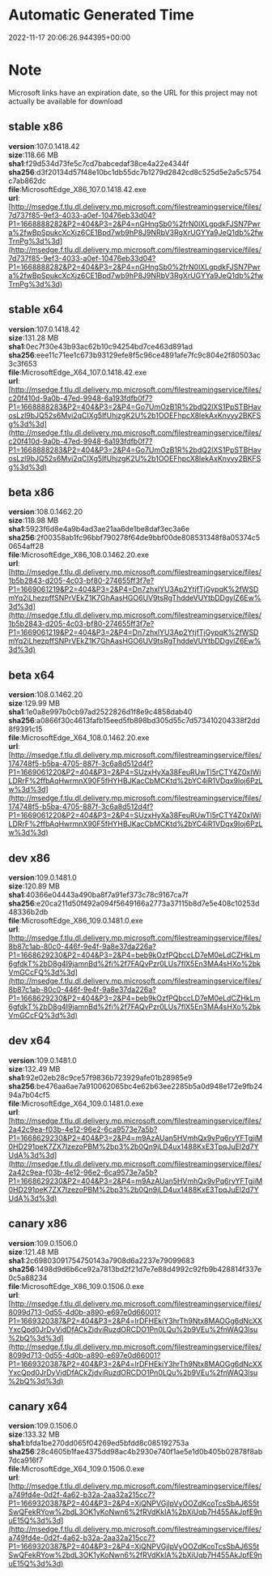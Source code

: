 # Automatic Generated Time
2022-11-17 20:06:26.944395+00:00

# Note
Microsoft links have an expiration date, so the URL for this project may not actually be available for download

## stable x86
**version**:107.0.1418.42  
**size**:118.66 MB  
**sha1**:f29d534d73fe5c7cd7babcedaf38ce4a22e4344f  
**sha256**:d3f20134d57f48e10bc1db55dc7b1279d2842cd8c525d5e2a5c5754c7ab862dc  
**file**:MicrosoftEdge_X86_107.0.1418.42.exe  
**url**:[http://msedge.f.tlu.dl.delivery.mp.microsoft.com/filestreamingservice/files/7d737f85-9ef3-4033-a0ef-10476eb33d04?P1=1668888282&P2=404&P3=2&P4=nGHngSb0%2frN0lXLgpdkFJSN7Pwra%2fwBpSpukcXcXjz6CE1Bpd7wb9hP8J9NRbV3RgXrUGYYa9JeQ1db%2fwTrnPg%3d%3d](http://msedge.f.tlu.dl.delivery.mp.microsoft.com/filestreamingservice/files/7d737f85-9ef3-4033-a0ef-10476eb33d04?P1=1668888282&P2=404&P3=2&P4=nGHngSb0%2frN0lXLgpdkFJSN7Pwra%2fwBpSpukcXcXjz6CE1Bpd7wb9hP8J9NRbV3RgXrUGYYa9JeQ1db%2fwTrnPg%3d%3d)  

## stable x64
**version**:107.0.1418.42  
**size**:131.28 MB  
**sha1**:0ec7f30e43b93ac62b10c94254bd7ce463d891ad  
**sha256**:eee11c71ee1c673b93129efe8f5c96ce4891afe7fc9c804e2f80503ac3c3f653  
**file**:MicrosoftEdge_X64_107.0.1418.42.exe  
**url**:[http://msedge.f.tlu.dl.delivery.mp.microsoft.com/filestreamingservice/files/c20f410d-9a0b-47ed-9948-6a193fdfb0f7?P1=1668888283&P2=404&P3=2&P4=Go7UmOzB1R%2bdQ2lXS1PpSTBHavosLzl9bJQ52s6Mvi2qCIXg5IfUhjzgK2U%2b1OOEFhpcX8lekAxKnvyy2BKFSg%3d%3d](http://msedge.f.tlu.dl.delivery.mp.microsoft.com/filestreamingservice/files/c20f410d-9a0b-47ed-9948-6a193fdfb0f7?P1=1668888283&P2=404&P3=2&P4=Go7UmOzB1R%2bdQ2lXS1PpSTBHavosLzl9bJQ52s6Mvi2qCIXg5IfUhjzgK2U%2b1OOEFhpcX8lekAxKnvyy2BKFSg%3d%3d)  

## beta x86
**version**:108.0.1462.20  
**size**:118.98 MB  
**sha1**:5923f6d8e4a9b4ad3ae21aa6de1be8daf3ec3a6e  
**sha256**:2f00358ab1fc96bbf790278f64de9bbf00de808531348f8a05374c50654aff28  
**file**:MicrosoftEdge_X86_108.0.1462.20.exe  
**url**:[http://msedge.f.tlu.dl.delivery.mp.microsoft.com/filestreamingservice/files/1b5b2843-d205-4c03-bf80-274655ff3f7e?P1=1669061219&P2=404&P3=2&P4=Dn7zhxlYU3Ap2YtjfTjGypqK%2fWSDmYq2iLhezpffSNPrVEkZ1K7GhAasHGO6UV9tsRgThddeVUYtbDDgylZ6Ew%3d%3d](http://msedge.f.tlu.dl.delivery.mp.microsoft.com/filestreamingservice/files/1b5b2843-d205-4c03-bf80-274655ff3f7e?P1=1669061219&P2=404&P3=2&P4=Dn7zhxlYU3Ap2YtjfTjGypqK%2fWSDmYq2iLhezpffSNPrVEkZ1K7GhAasHGO6UV9tsRgThddeVUYtbDDgylZ6Ew%3d%3d)  

## beta x64
**version**:108.0.1462.20  
**size**:129.99 MB  
**sha1**:1e0a8e997b0cb97ad2522826d1f8e9c4858dab40  
**sha256**:a0866f30c4613fafb15eed5fb898bd305d55c7d573410204338f2dd8f9391c15  
**file**:MicrosoftEdge_X64_108.0.1462.20.exe  
**url**:[http://msedge.f.tlu.dl.delivery.mp.microsoft.com/filestreamingservice/files/174748f5-b5ba-4705-887f-3c6a8d512d4f?P1=1669061220&P2=404&P3=2&P4=SUzxHyXa38FeuRUwTl5rCTY4Z0xIWiLDRrF%2ffbAqHwrmnX90F5fHYHBJKacCbMCKtd%2bYC4iR1VDqx9Ioj6PzLw%3d%3d](http://msedge.f.tlu.dl.delivery.mp.microsoft.com/filestreamingservice/files/174748f5-b5ba-4705-887f-3c6a8d512d4f?P1=1669061220&P2=404&P3=2&P4=SUzxHyXa38FeuRUwTl5rCTY4Z0xIWiLDRrF%2ffbAqHwrmnX90F5fHYHBJKacCbMCKtd%2bYC4iR1VDqx9Ioj6PzLw%3d%3d)  

## dev x86
**version**:109.0.1481.0  
**size**:120.89 MB  
**sha1**:40366e04443a490ba8f7a91ef373c78c9167ca7f  
**sha256**:e20ca211d50f492a094f5649166a2773a37115b8d7e5e408c10253d48336b2db  
**file**:MicrosoftEdge_X86_109.0.1481.0.exe  
**url**:[http://msedge.f.tlu.dl.delivery.mp.microsoft.com/filestreamingservice/files/8b87c1ab-80c0-446f-9e4f-9a8e37da226a?P1=1668629230&P2=404&P3=2&P4=beb9kOzfPQbccLD7eM0eLdCZHkLm6gfdkT%2bD8g4I9jamnBd%2fi%2f7FAQvPzr0LUs7flX5En3MA4sHXo%2bkVmGCcFQ%3d%3d](http://msedge.f.tlu.dl.delivery.mp.microsoft.com/filestreamingservice/files/8b87c1ab-80c0-446f-9e4f-9a8e37da226a?P1=1668629230&P2=404&P3=2&P4=beb9kOzfPQbccLD7eM0eLdCZHkLm6gfdkT%2bD8g4I9jamnBd%2fi%2f7FAQvPzr0LUs7flX5En3MA4sHXo%2bkVmGCcFQ%3d%3d)  

## dev x64
**version**:109.0.1481.0  
**size**:132.49 MB  
**sha1**:92e02eb28c9ce57f9836b723929afe01b28985e9  
**sha256**:be476aa6ae7a910062065bc4e62b63ee2285b5a0d948e172e9fb2494a7b04cf5  
**file**:MicrosoftEdge_X64_109.0.1481.0.exe  
**url**:[http://msedge.f.tlu.dl.delivery.mp.microsoft.com/filestreamingservice/files/2a42c9ea-f03b-4e12-96e2-6ca9573e7a5b?P1=1668629230&P2=404&P3=2&P4=m9AzAUan5HVmhQx9vPq6ryYFTgjiM0HD291peK7ZX7IzezoPBM%2bp3%2b0Qn9jLD4ux1488KxE3TpqJuEl2d7YUdA%3d%3d](http://msedge.f.tlu.dl.delivery.mp.microsoft.com/filestreamingservice/files/2a42c9ea-f03b-4e12-96e2-6ca9573e7a5b?P1=1668629230&P2=404&P3=2&P4=m9AzAUan5HVmhQx9vPq6ryYFTgjiM0HD291peK7ZX7IzezoPBM%2bp3%2b0Qn9jLD4ux1488KxE3TpqJuEl2d7YUdA%3d%3d)  

## canary x86
**version**:109.0.1506.0  
**size**:121.48 MB  
**sha1**:2c69803091754750143a7908d6a2237e79099683  
**sha256**:1498d9d6b6ce92a7813bd2f21d7e7e88d4992c92fb9b428814f337e0c5a88234  
**file**:MicrosoftEdge_X86_109.0.1506.0.exe  
**url**:[http://msedge.f.tlu.dl.delivery.mp.microsoft.com/filestreamingservice/files/8099d713-0d55-4d0b-a890-e697e0d66001?P1=1669320387&P2=404&P3=2&P4=lrDFHEkiY3hrTh9Ntx8MAOGg6dNcXXYxcQpd0JrDyVjdDfACkZjdviRuzdORCDO1Pn0LQu%2b9VEu%2fnWAQ3lsu%2bQ%3d%3d](http://msedge.f.tlu.dl.delivery.mp.microsoft.com/filestreamingservice/files/8099d713-0d55-4d0b-a890-e697e0d66001?P1=1669320387&P2=404&P3=2&P4=lrDFHEkiY3hrTh9Ntx8MAOGg6dNcXXYxcQpd0JrDyVjdDfACkZjdviRuzdORCDO1Pn0LQu%2b9VEu%2fnWAQ3lsu%2bQ%3d%3d)  

## canary x64
**version**:109.0.1506.0  
**size**:133.32 MB  
**sha1**:bfda1be270dd065f04269ed5bfdd8c085192753a  
**sha256**:28c4605b1fae4375dd98ac4b2930e740f1ae5e1d0b405b02878f8ab7dca916f7  
**file**:MicrosoftEdge_X64_109.0.1506.0.exe  
**url**:[http://msedge.f.tlu.dl.delivery.mp.microsoft.com/filestreamingservice/files/a749fd4e-0d2f-4a62-b32a-2aa32a215cc7?P1=1669320387&P2=404&P3=2&P4=XjQNPVGjlpVyOOZdKcoTcsSbAJ6S5tSwQFekRYow%2bdL3OK1yKoNwn6%2fRVdKkIA%2bXiUqb7H455AkJpfE9nuE15Q%3d%3d](http://msedge.f.tlu.dl.delivery.mp.microsoft.com/filestreamingservice/files/a749fd4e-0d2f-4a62-b32a-2aa32a215cc7?P1=1669320387&P2=404&P3=2&P4=XjQNPVGjlpVyOOZdKcoTcsSbAJ6S5tSwQFekRYow%2bdL3OK1yKoNwn6%2fRVdKkIA%2bXiUqb7H455AkJpfE9nuE15Q%3d%3d)  

